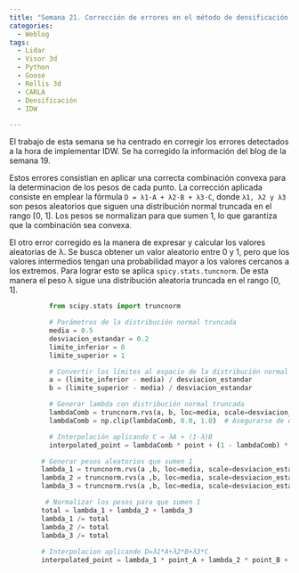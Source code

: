 ```yaml
---
title: "Semana 21. Corrección de errores en el método de densificación IDW"
categories:
  - Weblog
tags:
  - Lidar
  - Visor 3d
  - Python
  - Goose 
  - Rellis 3d
  - CARLA
  - Densificación
  - IDW

---
```


El trabajo de esta semana se ha centrado en corregir los errores detectados a la hora de implementar IDW. Se ha corregido la información del blog de la semana 19.

Estos errores consistian en aplicar una correcta combinación convexa para la determinacion de los pesos de cada punto. La corrección aplicada consiste en emplear la fórmula ```D = λ1·A + λ2·B + λ3·C```, donde ```λ1, λ2 y λ3``` son pesos aleatorios que siguen una distribución normal truncada en el rango [0, 1]. Los pesos se normalizan para que sumen 1, lo que garantiza que la combinación sea convexa.

El otro error corregido es la manera de expresar y calcular los valores aleatorias de λ. Se busca obtener un valor aleatorio entre 0 y 1, pero que los valores intermedios tengan una probabilidad mayor a los valores cercanos a los extremos. Para lograr esto se aplica ```spicy.stats.tuncnorm```. De esta manera el peso λ sigue una distribución aleatoria truncada en el rango [0, 1].

``` python
          from scipy.stats import truncnorm

          # Parámetros de la distribución normal truncada
          media = 0.5
          desviacion_estandar = 0.2
          limite_inferior = 0
          limite_superior = 1

          # Convertir los límites al espacio de la distribución normal estándar
          a = (limite_inferior - media) / desviacion_estandar
          b = (limite_superior - media) / desviacion_estandar

          # Generar lambda con distribución normal truncada
          lambdaComb = truncnorm.rvs(a, b, loc=media, scale=desviacion_estandar)
          lambdaComb = np.clip(lambdaComb, 0.0, 1.0)  # Asegurarse de que esté en el rango [0, 1]

          # Interpolación aplicando C = λA + (1-λ)B
          interpolated_point = lambdaComb * point + (1 - lambdaComb) * neighbor_point
```

```python
        # Generar pesos aleatorios que sumen 1
        lambda_1 = truncnorm.rvs(a ,b, loc=media, scale=desviacion_estandar)
        lambda_2 = truncnorm.rvs(a ,b, loc=media, scale=desviacion_estandar)
        lambda_3 = truncnorm.rvs(a ,b, loc=media, scale=desviacion_estandar)

         # Normalizar los pesos para que sumen 1
        total = lambda_1 + lambda_2 + lambda_3
        lambda_1 /= total
        lambda_2 /= total
        lambda_3 /= total
                
        # Interpolacion aplicando D=λ1*​A+λ2*​B+λ3*​C
        interpolated_point = lambda_1 * point_A + lambda_2 * point_B + lambda_3 * point_C
```